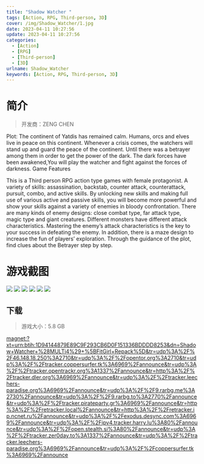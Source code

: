 ```yaml
---
title: "Shadow Watcher "
tags: [Action, RPG, Third-person, 3D]
cover: /img/Shadow_Watcher/1.jpg
date: 2023-04-11 10:27:56
update: 2023-04-11 10:27:56
categories: 
  - [Action]
  - [RPG]
  - [Third-person]
  - [3D]
urlname: Shadow_Watcher
keywords: [Action, RPG, Third-person, 3D]
---
```

# 简介

> 开发商：ZENG CHEN

Plot:
The continent of Yatdis has remained calm. Humans, orcs and elves live in peace on this continent. Whenever a crisis comes, the watchers will stand up and guard the peace of the continent. Until there was a betrayer among them in order to get the power of the dark. The dark forces have been awakened,You will play the watcher and fight against the forces of darkness.
Game Features

This is a Third person RPG action type games with female protagonist.
A variety of skills: assassination, backstab, counter attack, counterattack, pursuit, combo, and active skills.
By unlocking new skills and making full use of various active and passive skills, you will become more powerful and show your skills against a variety of enemies in bloody confrontation.
There are many kinds of enemy designs: close combat type, far attack type, magic type and giant creatures.
Different monsters have different attack characteristics. Mastering the enemy’s attack characteristics is the key to your success in defeating the enemy.
In addition, there is a maze design to increase the fun of players’ exploration. Through the guidance of the plot, find clues about the Betrayer step by step.

# 游戏截图

![](/img/Shadow_Watcher/2.jpg)
![](/img/Shadow_Watcher/3.jpg)
![](/img/Shadow_Watcher/4.jpg)
![](/img/Shadow_Watcher/5.jpg)
![](/img/Shadow_Watcher/6.jpg)
![](/img/Shadow_Watcher/7.jpg)


## 下载

> 游戏大小：5.8 GB

[magnet:?xt=urn:btih:1D94144879E89C9F293CB6D0F151336BDDDD8253&amp;dn=Shadow+Watcher+%28MULTi4%29+%5BFitGirl+Repack%5D&amp;tr=udp%3A%2F%2F46.148.18.250%3A2710&amp;tr=udp%3A%2F%2Fopentor.org%3A2710&amp;tr=udp%3A%2F%2Ftracker.coppersurfer.tk%3A6969%2Fannounce&amp;tr=udp%3A%2F%2Ftracker.opentrackr.org%3A1337%2Fannounce&amp;tr=http%3A%2F%2Ftracker.dler.org%3A6969%2Fannounce&amp;tr=udp%3A%2F%2Ftracker.leechers-paradise.org%3A6969%2Fannounce&amp;tr=udp%3A%2F%2F9.rarbg.me%3A2730%2Fannounce&amp;tr=udp%3A%2F%2F9.rarbg.to%3A2770%2Fannounce&amp;tr=udp%3A%2F%2Ftracker.pirateparty.gr%3A6969%2Fannounce&amp;tr=http%3A%2F%2Fretracker.local%2Fannounce&amp;tr=http%3A%2F%2Fretracker.ip.ncnet.ru%2Fannounce&amp;tr=udp%3A%2F%2Fexodus.desync.com%3A6969%2Fannounce&amp;tr=udp%3A%2F%2Fipv4.tracker.harry.lu%3A80%2Fannounce&amp;tr=udp%3A%2F%2Fopen.stealth.si%3A80%2Fannounce&amp;tr=udp%3A%2F%2Ftracker.zer0day.to%3A1337%2Fannounce&amp;tr=udp%3A%2F%2Ftracker.leechers-paradise.org%3A6969%2Fannounce&amp;tr=udp%3A%2F%2Fcoppersurfer.tk%3A6969%2Fannounce](magnet:?xt=urn:btih:1D94144879E89C9F293CB6D0F151336BDDDD8253&amp;dn=Shadow+Watcher+%28MULTi4%29+%5BFitGirl+Repack%5D&amp;tr=udp%3A%2F%2F46.148.18.250%3A2710&amp;tr=udp%3A%2F%2Fopentor.org%3A2710&amp;tr=udp%3A%2F%2Ftracker.coppersurfer.tk%3A6969%2Fannounce&amp;tr=udp%3A%2F%2Ftracker.opentrackr.org%3A1337%2Fannounce&amp;tr=http%3A%2F%2Ftracker.dler.org%3A6969%2Fannounce&amp;tr=udp%3A%2F%2Ftracker.leechers-paradise.org%3A6969%2Fannounce&amp;tr=udp%3A%2F%2F9.rarbg.me%3A2730%2Fannounce&amp;tr=udp%3A%2F%2F9.rarbg.to%3A2770%2Fannounce&amp;tr=udp%3A%2F%2Ftracker.pirateparty.gr%3A6969%2Fannounce&amp;tr=http%3A%2F%2Fretracker.local%2Fannounce&amp;tr=http%3A%2F%2Fretracker.ip.ncnet.ru%2Fannounce&amp;tr=udp%3A%2F%2Fexodus.desync.com%3A6969%2Fannounce&amp;tr=udp%3A%2F%2Fipv4.tracker.harry.lu%3A80%2Fannounce&amp;tr=udp%3A%2F%2Fopen.stealth.si%3A80%2Fannounce&amp;tr=udp%3A%2F%2Ftracker.zer0day.to%3A1337%2Fannounce&amp;tr=udp%3A%2F%2Ftracker.leechers-paradise.org%3A6969%2Fannounce&amp;tr=udp%3A%2F%2Fcoppersurfer.tk%3A6969%2Fannounce)